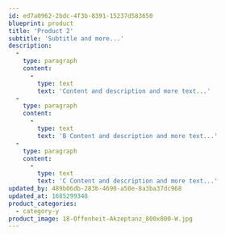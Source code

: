 ```yaml
---
id: ed7a0962-2bdc-4f3b-8391-15237d583650
blueprint: product
title: 'Product 2'
subtitle: 'Subtitle and more...'
description:
  -
    type: paragraph
    content:
      -
        type: text
        text: 'Content and description and more text...'
  -
    type: paragraph
    content:
      -
        type: text
        text: 'B Content and description and more text...'
  -
    type: paragraph
    content:
      -
        type: text
        text: 'C Content and description and more text...'
updated_by: 489b06db-283b-4690-a50e-8a3ba37dc968
updated_at: 1685299348
product_categories:
  - category-y
product_image: 18-Offenheit-Akzeptanz_800x800-W.jpg
---
```

